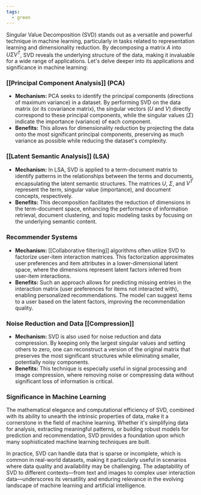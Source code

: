 ```yaml
---
tags:
  - green
---
```


Singular Value Decomposition (SVD) stands out as a versatile and powerful technique in machine learning, particularly in tasks related to representation learning and dimensionality reduction. By decomposing a matrix $A$ into $U\Sigma V^T$, SVD reveals the underlying structure of the data, making it invaluable for a wide range of applications. Let's delve deeper into its applications and significance in machine learning:

### [[Principal Component Analysis]] (PCA)

- **Mechanism:** PCA seeks to identify the principal components (directions of maximum variance) in a dataset. By performing SVD on the data matrix (or its covariance matrix), the singular vectors ($U$ and $V$) directly correspond to these principal components, while the singular values ($\Sigma$) indicate the importance (variance) of each component.
- **Benefits:** This allows for dimensionality reduction by projecting the data onto the most significant principal components, preserving as much variance as possible while reducing the dataset's complexity.

### [[Latent Semantic Analysis]] (LSA)

- **Mechanism:** In LSA, SVD is applied to a term-document matrix to identify patterns in the relationships between the terms and documents, encapsulating the latent semantic structures. The matrices $U$, $\Sigma$, and $V^T$ represent the term, singular value (importance), and document concepts, respectively.
- **Benefits:** This decomposition facilitates the reduction of dimensions in the term-document space, enhancing the performance of information retrieval, document clustering, and topic modeling tasks by focusing on the underlying semantic content.

### Recommender Systems

- **Mechanism:** [[Collaborative filtering]] algorithms often utilize SVD to factorize user-item interaction matrices. This factorization approximates user preferences and item attributes in a lower-dimensional latent space, where the dimensions represent latent factors inferred from user-item interactions.
- **Benefits:** Such an approach allows for predicting missing entries in the interaction matrix (user preferences for items not interacted with), enabling personalized recommendations. The model can suggest items to a user based on the latent factors, improving the recommendation quality.

### Noise Reduction and Data [[Compression]]

- **Mechanism:** SVD is also used for noise reduction and data compression. By keeping only the largest singular values and setting others to zero, one can reconstruct a version of the original matrix that preserves the most significant structures while eliminating smaller, potentially noisy components.
- **Benefits:** This technique is especially useful in signal processing and image compression, where removing noise or compressing data without significant loss of information is critical.

### Significance in Machine Learning

The mathematical elegance and computational efficiency of SVD, combined with its ability to unearth the intrinsic properties of data, make it a cornerstone in the field of machine learning. Whether it's simplifying data for analysis, extracting meaningful patterns, or building robust models for prediction and recommendation, SVD provides a foundation upon which many sophisticated machine learning techniques are built.

In practice, SVD can handle data that is sparse or incomplete, which is common in real-world datasets, making it particularly useful in scenarios where data quality and availability may be challenging. The adaptability of SVD to different contexts—from text and images to complex user interaction data—underscores its versatility and enduring relevance in the evolving landscape of machine learning and artificial intelligence.